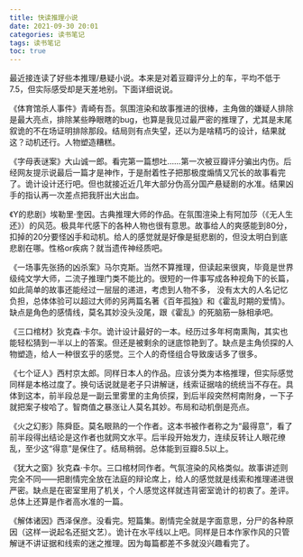 ```yaml
---
title: 快读推理小说
date: 2021-09-30 20:01
categories: 读书笔记
tags: 读书笔记
toc: true
---
```


最近接连读了好些本推理/悬疑小说。本来是对着豆瓣评分上的车，平均不低于7.5，但实际感受却是天差地别。下面详细说说。

《体育馆杀人事件》青崎有吾。氛围渲染和故事推进的很棒，主角做的嫌疑人排除是最大亮点，排除某些睁眼瞎的bug，也算是我见过最严密的推理了，尤其是末尾叙诡的不在场证明排除那段。结局则有点失望，还以为是啥精巧的设计，结果就这？动机还行。人物塑造糟糕。

《字母表谜案》大山诚一郎。看完第一篇想吐……第一次被豆瓣评分骗出内伤。后经网友提示说最后一篇才是神作，于是耐着性子把那极度煽情又冗长的故事看完了。诡计设计还行吧。但也就接近近几年大部分伪高分国产悬疑剧的水准。结果凶手的指认再一次差点把我肝出大出血。

《Y的悲剧》埃勒里·奎因。古典推理大师的作品。在氛围渲染上有阿加莎（《无人生还》）的风范。极具年代感下的各种人物也很有意思。故事给人的爽感能到80分，扣掉的20分要怪凶手和动机。给人的感觉就是好像是挺悲剧的，但没太明白到底悲剧在哪。性格or疾病？就当遗传神经质吧。

《一场事先张扬的凶杀案》马尔克斯。当然不算推理，但读起来很爽，毕竟是世界级纯文学大师，二流子推理门类不能比的。很短的一件事写成各种视角下的长篇，如此简单的故事还能经过一层层的递进，考虑到人物不多， 没有太大的人名记忆负担，总体体验可以超过大师的另两篇名著《百年孤独》和《霍乱时期的爱情》。缺点是角色的感情线，莫名其妙没头没尾，跟《霍乱》的死脑筋一脉相承吧。

《三口棺材》狄克森·卡尔。诡计设计最好的一本。经历过多年柯南熏陶，其实也能轻松猜到一半以上的答案。但还是被剩余的谜底惊艳到了。缺点是主角侦探的人物塑造，给人一种很玄乎的感觉。三个人的奇怪组合导致废话多了很多。

《七个证人》西村京太郎。同样日本人的作品。应该分类为本格推理，但实际感觉同样是本格过度了。换句话说就是老子只讲解谜，线索证据啥的统统当不存在。具体到这本，前半段总是一副云里雾里的主角侦探，到后半段突然柯南附身，一下子就把案子梭哈了。智商值之暴涨让人莫名其妙。布局和动机倒是亮点。

《火之幻影》陈舜臣。莫名眼熟的一个作者。这本书被作者称之为“最得意”，看了前半段得出结论是这作者也就网文水平。后半段开始发力，连续反转让人眼花缭乱，至少这“得意”是保住了。结局稍弱。总体能到豆瓣8.5以上。

《犹大之窗》狄克森·卡尔。三口棺材同作者。气氛渲染的风格类似。故事讲述则完全不同——把剧情完全放在法庭的辩论席上，给人的感觉就是线索和推理递进很严密。缺点是在密室里用了机关，个人感觉这样就违背密室诡计的初衷了。差评。总体上还算是作者高水准的一篇。

《解体诸因》西泽保彦。没看完。短篇集。剧情完全就是字面意思，分尸的各种原因（这样一说起名还挺文艺）。诡计在水平线以上吧。同样是日本作家作风的只管解谜不讲证据和线索的迷之推理。因为每篇都差不多就没兴趣看完了。